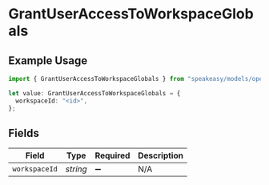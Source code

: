# GrantUserAccessToWorkspaceGlobals

## Example Usage

```typescript
import { GrantUserAccessToWorkspaceGlobals } from "speakeasy/models/operations";

let value: GrantUserAccessToWorkspaceGlobals = {
  workspaceId: "<id>",
};
```

## Fields

| Field              | Type               | Required           | Description        |
| ------------------ | ------------------ | ------------------ | ------------------ |
| `workspaceId`      | *string*           | :heavy_minus_sign: | N/A                |
